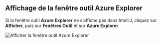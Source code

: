 ## <a name="displaying-the-azure-explorer-tool-window"></a>Affichage de la fenêtre outil Azure Explorer

Si la fenêtre outil **Azure Explorer** ne s’affiche pas dans IntelliJ, cliquez sur **Afficher**, puis sur **Fenêtres Outil** et sur **Azure Explorer**.

![Afficher la fenêtre outil Azure Explorer](media/azure-toolkit-for-intellij-show-azure-explorer/show-az-exp-01.png)

